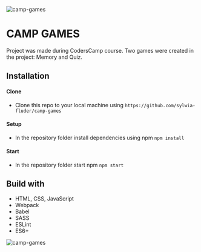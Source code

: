 ![camp-games](https://i.imgur.com/zB9sEp6.png)


# CAMP GAMES
Project was made during CodersCamp course.
Two games were created in the project: Memory and Quiz.

## Installation

#### Clone
- Clone this repo to your local machine using `https://github.com/sylwia-fluder/camp-games`
#### Setup
- In the repository folder install dependencies using npm `npm install`
#### Start
- In the repository folder start npm `npm start`

## Build with
- HTML, CSS, JavaScript
- Webpack
- Babel
- SASS
- ESLint
- ES6+

![camp-games](https://i.imgur.com/lgJbIZt.png)
